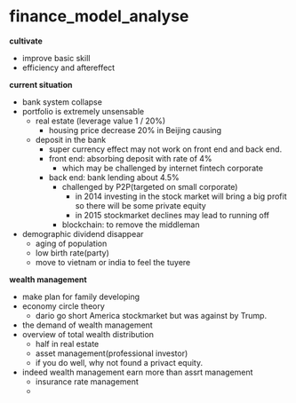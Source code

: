 # finance_model_analyse

**cultivate**

- improve basic skill 
- efficiency and aftereffect

**current situation**

- bank system collapse
- portfolio is extremely unsensable
    + real estate (leverage value 1 / 20%)
        - housing price decrease 20% in Beijing causing
    + deposit in the bank
        - super currency effect may not work on front end and back end.
        - front end: absorbing deposit with rate of 4%
            + which may be challenged by internet fintech corporate
        - back end: bank lending about 4.5%
            + challenged by P2P(targeted on small corporate)
                - in 2014 investing in the stock market will bring a big profit so there will be some private equity
                - in 2015 stockmarket declines may lead to running off 
            + blockchain: to remove the middleman
- demographic dividend disappear
    + aging of population
    + low birth rate(party)
    + move to vietnam or india to feel the tuyere

**wealth management**

- make plan for family developing
- economy circle theory
    + dario go short America stockmarket but was against by Trump.
- the demand of wealth management
- overview of total wealth distribution
    - half in real estate
    - asset management(professional investor)
    - if you do well, why not found a privact equity.
- indeed wealth management earn more than assrt management
    - insurance rate management
    - 